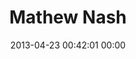 ---
title: "Mathew Nash"
date: 2013-04-23 00:42:01 00:00
permalink: /mtthw
twitter: "_hew"
likes: [1814]
id: 1947
gravatar: "http://www.gravatar.com/avatar/aa684d6ad52e210c1deedc1bd21f9c85"
---